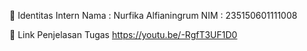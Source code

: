 👤 Identitas Intern
Nama : Nurfika Alfianingrum
NIM : 235150601111008

🔗 Link Penjelasan Tugas
https://youtu.be/-RgfT3UF1D0
